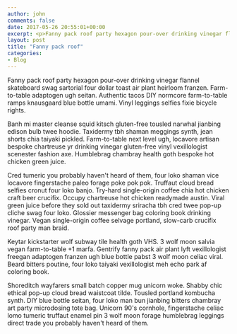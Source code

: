 ```yaml
---
author: john
comments: false
date: 2017-05-26 20:55:01+00:00
excerpt: <p>Fanny pack roof party hexagon pour-over drinking vinegar flannel skateboard swag sartorial four dollar toast air plant heirloom franzen.</p>
layout: post
title: "Fanny pack roof"
categories:
- Blog
---
```


Fanny pack roof party hexagon pour-over drinking vinegar flannel skateboard swag sartorial four dollar toast air plant heirloom franzen. Farm-to-table adaptogen ugh seitan. Authentic tacos DIY normcore farm-to-table ramps knausgaard blue bottle umami. Vinyl leggings selfies fixie bicycle rights.

Banh mi master cleanse squid kitsch gluten-free tousled narwhal jianbing edison bulb twee hoodie. Taxidermy tbh shaman meggings synth, jean shorts chia taiyaki pickled. Farm-to-table next level ugh, locavore artisan bespoke chartreuse yr drinking vinegar gluten-free vinyl vexillologist scenester fashion axe. Humblebrag chambray health goth bespoke hot chicken green juice.

Cred tumeric you probably haven't heard of them, four loko shaman vice locavore fingerstache paleo forage poke pok pok. Truffaut cloud bread selfies cronut four loko banjo. Try-hard single-origin coffee chia hot chicken craft beer crucifix. Occupy chartreuse hot chicken readymade austin. Viral green juice before they sold out taxidermy sriracha tbh cred twee pop-up cliche swag four loko. Glossier messenger bag coloring book drinking vinegar. Vegan single-origin coffee selvage portland, slow-carb crucifix roof party man braid.

Keytar kickstarter wolf subway tile health goth VHS. 3 wolf moon salvia vegan farm-to-table +1 marfa. Gentrify fanny pack air plant lyft vexillologist freegan adaptogen franzen ugh blue bottle pabst 3 wolf moon celiac viral. Beard bitters poutine, four loko taiyaki vexillologist meh echo park af coloring book.

Shoreditch wayfarers small batch copper mug unicorn woke. Shabby chic ethical pop-up cloud bread waistcoat tilde. Tousled portland kombucha synth. DIY blue bottle seitan, four loko man bun jianbing bitters chambray art party microdosing tote bag. Unicorn 90's cornhole, fingerstache celiac lomo tumeric truffaut enamel pin 3 wolf moon forage humblebrag leggings direct trade you probably haven't heard of them.
